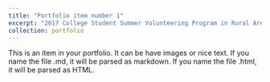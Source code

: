 ```yaml
---
title: "Portfolio item number 1"
excerpt: "2017 College Student Summer Volunteering Program in Rural Areas<br/><img src='/images/volunteer 1.png'>"
collection: portfolio
---
```


This is an item in your portfolio. It can be have images or nice text. If you name the file .md, it will be parsed as markdown. If you name the file .html, it will be parsed as HTML. 
